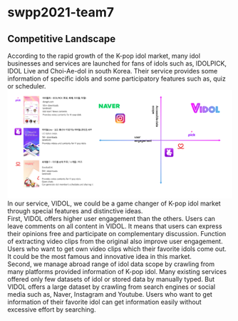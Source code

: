 # swpp2021-team7

## Competitive Landscape

  According to the rapid growth of the K-pop idol market, many idol businesses and services are launched for fans of idols such as, IDOLPICK, IDOL Live and Choi-Ae-dol in south Korea. Their service provides some information of specific idols and some participatory features such as, quiz or scheduler.
 </br>
![Competitive Landscape](vidol_landscape.png)
  In our service, VIDOL, we could be a game changer of K-pop idol market through special features and distinctive ideas.
 </br>
  First, VIDOL offers higher user engagement than the others. Users can leave comments on all content in VIDOL. It means that users can express their opinions free and participate on complementary discussion. Function of extracting video clips from the original also improve user engagement. Users who want to get own video clips which their favorite idols come out. It could be the most famous and innovative idea in this market.
 </br>
 Second, we manage abroad range of idol data scope by crawling from many platforms provided information of K-pop idol. Many existing services offered only few datasets of idol or stored data by manually typed. But VIDOL offers a large dataset by crawling from search engines or social media such as, Naver, Instagram and Youtube. Users who want to get information of their favorite idol can get information easily without excessive effort by searching.


